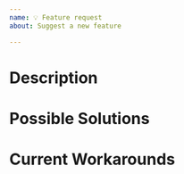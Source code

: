 ```yaml
---
name: 💡 Feature request
about: Suggest a new feature

---
```


<!--

Thanks for contributing to alphaTab. Before entering a new feature request please check following points

- IMPORTANT: Do not simply delete the whole template and submit without providing the details asked for! Issues not following the template will be closed without being worked on. Please try to be precise and provide all details that help to work on the issue. 
- Please make sure that no other feature request with the same topic exists already. Contribute to an existing one rather than asking again. 

-->

# Description 
<!--
Describe what feature you would like to have in alphaTab. 
-->

# Possible Solutions
<!--
Have you already seen implementations on other products which can act as reference?
-->

# Current Workarounds 
<!--
Are there workarounds how the feature can already be achieved today? 
-->
